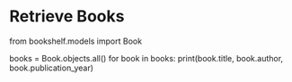# Retrieve Books

from bookshelf.models import Book

books = Book.objects.all()
for book in books:
    print(book.title, book.author, book.publication_year)

